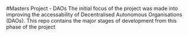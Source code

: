 #Masters Project - DAOs
The initial focus of the project was made into improving the accessability of Decentralised Autonomous Organisations (DAOs). This repo contains the major stages of development from this phase of the project
